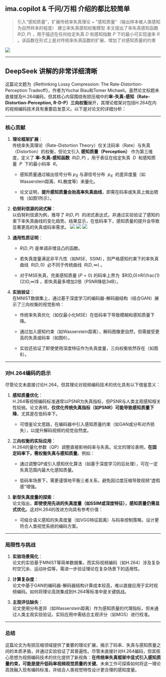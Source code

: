 ## ima.copilot & 千问/万相 介绍的都比较简单

>引入“感知质量”，扩展传统率失真理论 + "感知质量"（输出样本被人类感知为自然样本的程度）
> 建立率失真感知权衡模型
> 本文提出了率失真感知函数 $R(D,P)$ ，用于描述在任何给定失真 $D$ 和感知指数 $P$ 下的最小可实现速率 $R$ 。该函数在形式上是对传统率失真函数的扩展，增加了对感知质量的约束

![](20250523233151.png|1200x600)

----------------------------------------------------------------

## DeepSeek 讲解的非常详细清晰
这篇论文题为《Rethinking Lossy Compression: The Rate-Distortion-Perception Tradeoff》，作者为Yochai Blau和Tomer Michaeli。虽然论文标题未直接提及H.264编码，但其核心内容围绕有损压缩中的**率-失真-感知（Rate-Distortion-Perception, R-D-P）三向权衡**展开，其理论框架对包括H.264在内的视频编码技术具有重要启发意义。以下是对论文的详细分析：

---

### **核心贡献**

1. **理论框架扩展**：  
    传统率失真理论（Rate-Distortion Theory）仅关注码率（Rate）与失真（Distortion）的权衡，但论文引入 **感知质量（Perception）** 作为第三维度，定义了 **率-失真-感知函数**  $R(D,P)$  ，用于表征在给定失真  ${D}$  和感知质量  ${P}$  下的最小码率  ${R}$。
    
    - 感知质量通过输出信号分布  ${p_{\hat X}}$ ​ 与源信号分布  ${p_X}$​  的差异度量（如Wasserstein距离、KL散度等）来量化。
        
    - 论文证明，**提升感知质量会抬高率失真曲线**，即需在码率或失真上做出牺牲（如图1所示）。
        
2. **伯努利信源的闭式解**：  
    以伯努利信源为例，推导了 ${R(D,P)}$  的闭式表达式，并通过实验验证了感知约束下率失真曲线的变化趋势。结果显示，在低码率下，感知质量的提升会导致显著更高的失真或码率需求。
    ![](20250523233035.png|420x250)
    ![](20250524001328.png|420x270)
    ![](20250524001351.png|420x90)
3. **通用性质证明**：
    
    - $R(D,P)$ 是单调非增且凸的函数。
        
    - 若失真度量满足非平凡性（如MSE、SSIM），则严格感知约束下的率失真曲线  $R(D,0)$  必不同于传统曲线  $R(D,∞)$  。
        
    - 对于MSE失真，完美感知质量 $(P=0)$ 的码率上界为  $R(D,0)≤R(\frac{1}{2}D,∞)$  ，即失真最多增加2倍（PSNR降低3dB）。
        
4. **实验验证**：  
    在MNIST数据集上，通过基于深度学习的编码器-解码器结构（结合GAN）展示了三向权衡的视觉影响：
    
    - 传统率失真优化（如仅最小化MSE）在低码率下导致模糊和感知质量下降。
        
    - 通过加入感知约束（如Wasserstein距离），解码图像更自然，但需接受更高的失真或码率（如图6）。
        
    - 实验还验证了即使使用深度特征作为失真度量，三向权衡依然存在（如图8）。
        

---

### **对H.264编码的启示**

尽管论文未直接讨论H.264，但其理论对视频编码技术的优化具有以下借鉴意义：

1. **感知质量优化**：  
    H.264等视频编码标准通常以PSNR为失真指标，但PSNR与人类主观感知相关性较弱。论文表明，**仅优化传统失真指标（如PSNR）可能导致感知质量下降**，尤其是在低码率下。
    
    - 可借鉴论文思路，在编码器中引入感知质量约束（如GAN或分布对齐损失），以提升解码视频的视觉自然度。
        
2. **三向权衡的实际应用**：  
    H.264的量化参数（QP）调整直接影响码率与失真。论文的理论表明，**在固定码率下，需权衡失真与感知质量**。例如：
    
    - 通过调整QP或引入感知优化算法（如基于深度学习的后处理），可在一定失真范围内最大化感知质量。
        
    - 低码率场景下，需更谨慎地平衡三者关系，避免因过度压缩导致视频“虚假感”增强。
        
3. **新型失真度量的探索**：  
    论文指出，**即使使用先进的失真度量（如SSIM或深度特征），感知质量仍需显式优化**。这对H.264的改进方向具有参考价值：
    
    - 可结合语义感知的失真度量（如VGG特征距离）与码率控制策略，设计更符合人类视觉系统的编码方案。
        

---

### **局限性与挑战**

1. **实验场景简化**：  
    论文的实验基于MNIST等简单数据集，而实际视频编码（如H.264）涉及复杂时空冗余、运动补偿等，需进一步验证理论在复杂场景下的适用性。
    
2. **计算复杂度**：  
    论文中基于GAN的编码器-解码器结构计算成本较高，难以直接应用于实时视频编码。如何将理论高效集成到H.264等标准中是关键挑战。
    
3. **主观评估缺失**：  
    论文使用分布差异（如Wasserstein距离）作为感知质量的代理指标，但未通过人类主观实验验证。实际应用中需结合主观评分（如MOS）进行校准。
    

---

### **总结**

这篇论文为有损压缩领域提供了重要的理论扩展，揭示了码率、失真与感知质量之间的本质矛盾，并通过实验验证了其普遍性。尽管未直接针对H.264编码，但其核心思想为视频编码技术的优化提供了新视角：**在传统率失真框架中显式引入感知质量约束，可能是提升低码率视频视觉质量的关键**。未来工作可探索如何将这一理论高效融入现有编码标准，并结合人类视觉特性设计更合理的感知度量。
